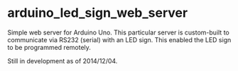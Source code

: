 arduino_led_sign_web_server
==================
Simple web server for Arduino Uno. This particular server is custom-built to communicate via RS232 (serial) with an LED sign. This enabled the LED sign to be programmed remotely. 

Still in development as of 2014/12/04.
